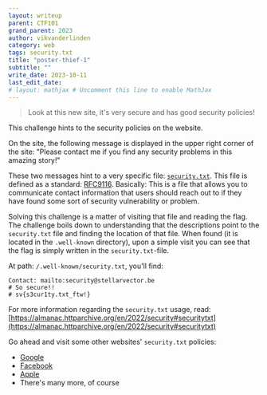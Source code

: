 ```yaml
---
layout: writeup
parent: CTF101
grand_parent: 2023
author: vikvanderlinden
category: web
tags: security.txt
title: "poster-thief-1"
subtitle: ""
write_date: 2023-10-11
last_edit_date:
# layout: mathjax # Uncomment this line to enable MathJax
---
```


> Look at this new site, it's very secure and has good security policies!

This challenge hints to the security policies on the website.

On the site, the following message is displayed in the upper right corner of the site: "Please contact me if you find any security problems in this amazing story!"

These two messages hint to a very specific file: [`security.txt`](https://securitytxt.org/).
This file is defined as a standard: [RFC9116](https://www.rfc-editor.org/rfc/rfc9116).
Basically: This is a file that allows you to communicate contact information that users should reach out to if they have found some sort of security vulnerability or problem.

Solving this challenge is a matter of visiting that file and reading the flag.
The challenge boils down to understanding that the descriptions point to the `security.txt` file and finding the location of that file.
When found (it is located in the `.well-known` directory), upon a simple visit you can see that the flag is simply written in the `security.txt`-file.

At path: `/.well-known/security.txt`, you'll find:

```
Contact: mailto:security@stellarvector.be
# So secure!!
# sv{s3cur1ty.txt_ftw!}
```

For more information regarding the `security.txt` usage, read: [https://almanac.httparchive.org/en/2022/security#securitytxt](https://almanac.httparchive.org/en/2022/security#securitytxt)

Go ahead and visit some other websites' `security.txt` policies:

* [Google](https://www.google.com/.well-known/security.txt)
* [Facebook](https://www.facebook.com/.well-known/security.txt)
* [Apple](https://www.apple.com/.well-known/security.txt)
* There's many more, of course
